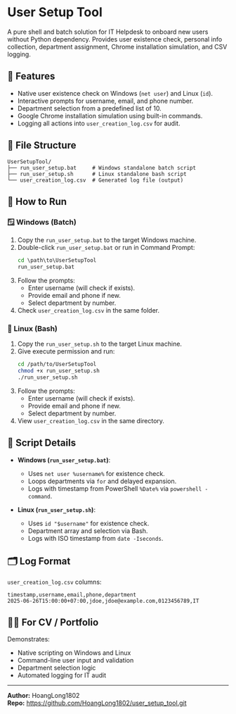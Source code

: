 # User Setup Tool

A pure shell and batch solution for IT Helpdesk to onboard new users without Python dependency. Provides user existence check, personal info collection, department assignment, Chrome installation simulation, and CSV logging.

## 🚀 Features

- Native user existence check on Windows (`net user`) and Linux (`id`).
- Interactive prompts for username, email, and phone number.
- Department selection from a predefined list of 10.
- Google Chrome installation simulation using built-in commands.
- Logging all actions into `user_creation_log.csv` for audit.

## 📁 File Structure

```
UserSetupTool/
├── run_user_setup.bat     # Windows standalone batch script
├── run_user_setup.sh      # Linux standalone bash script
└── user_creation_log.csv  # Generated log file (output)
```

## 🧭 How to Run

### 🪟 Windows (Batch)
1. Copy the `run_user_setup.bat` to the target Windows machine.
2. Double-click `run_user_setup.bat` or run in Command Prompt:
   ```bat
   cd \path\to\UserSetupTool
   run_user_setup.bat
   ```
3. Follow the prompts:
   - Enter username (will check if exists).
   - Provide email and phone if new.
   - Select department by number.
4. Check `user_creation_log.csv` in the same folder.

### 🐧 Linux (Bash)
1. Copy the `run_user_setup.sh` to the target Linux machine.
2. Give execute permission and run:
   ```bash
   cd /path/to/UserSetupTool
   chmod +x run_user_setup.sh
   ./run_user_setup.sh
   ```
3. Follow the prompts:
   - Enter username (will check if exists).
   - Provide email and phone if new.
   - Select department by number.
4. View `user_creation_log.csv` in the same directory.

## 🔧 Script Details

- **Windows (`run_user_setup.bat`)**:
  - Uses `net user %username%` for existence check.
  - Loops departments via `for` and delayed expansion.
  - Logs with timestamp from PowerShell `%Date%` via `powershell -command`.

- **Linux (`run_user_setup.sh`)**:
  - Uses `id "$username"` for existence check.
  - Department array and selection via Bash.
  - Logs with ISO timestamp from `date -Iseconds`.

## 🗂 Log Format

`user_creation_log.csv` columns:
```
timestamp,username,email,phone,department
2025-06-26T15:00:00+07:00,jdoe,jdoe@example.com,0123456789,IT
```

## 🧑‍💻 For CV / Portfolio

Demonstrates:

- Native scripting on Windows and Linux
- Command-line user input and validation
- Department selection logic
- Automated logging for IT audit

---

**Author:** HoangLong1802  
**Repo:** https://github.com/HoangLong1802/user_setup_tool.git
